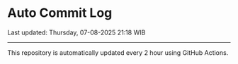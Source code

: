 # Auto Commit Log

Last updated: Thursday, 07-08-2025 21:18 WIB

---

This repository is automatically updated every 2 hour using GitHub Actions.
